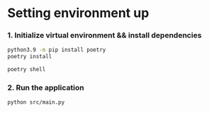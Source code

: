 # Setting environment up

### 1. Initialize virtual environment && install dependencies
```bash
python3.9 -m pip install poetry
poetry install

poetry shell
```

### 2. Run the application
```bash
python src/main.py
```